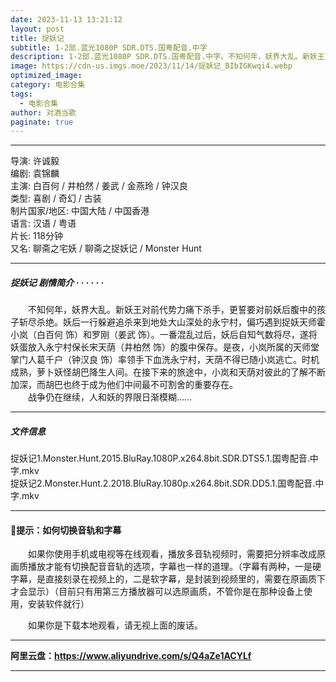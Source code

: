 ```yaml
---
date: 2023-11-13 13:21:12
layout: post
title: 捉妖记
subtitle: 1-2部.蓝光1080P SDR.DTS.国粤配音.中字
description: 1-2部.蓝光1080P SDR.DTS.国粤配音.中字。不知何年，妖界大乱。新妖王对前代势力痛下杀手，更誓要对前妖后腹中的孩子斩尽杀绝。妖后一行躲避追杀来到地处大山深处的永宁村，偏巧遇到捉妖天师霍小岚和罗刚。一番混乱过后，妖后自知气数将尽，遂将妖蛋放入永宁村保长宋天荫的腹中保存...
image: https://cdn-us.imgs.moe/2023/11/14/捉妖记_BIbIGKwqi4.webp
optimized_image: 
category: 电影合集
tags:
  - 电影合集
author: 对酒当歌
paginate: true
---
```



---

导演: 许诚毅  
编剧: 袁锦麟  
主演: 白百何 / 井柏然 / 姜武 / 金燕玲 / 钟汉良  
类型: 喜剧 / 奇幻 / 古装  
制片国家/地区: 中国大陆 / 中国香港  
语言: 汉语 / 粤语  
片长: 118分钟  
又名: 聊斋之宅妖 / 聊斋之捉妖记 / Monster Hunt  

---

##### 捉妖记 剧情简介 · · · · · ·

　　不知何年，妖界大乱。新妖王对前代势力痛下杀手，更誓要对前妖后腹中的孩子斩尽杀绝。妖后一行躲避追杀来到地处大山深处的永宁村，偏巧遇到捉妖天师霍小岚（白百何 饰）和罗刚（姜武 饰）。一番混乱过后，妖后自知气数将尽，遂将妖蛋放入永宁村保长宋天荫（井柏然 饰）的腹中保存。是夜，小岚所属的天师堂掌门人葛千户（钟汉良 饰）率领手下血洗永宁村，天荫不得已随小岚逃亡。时机成熟，萝卜妖怪胡巴降生人间。在接下来的旅途中，小岚和天荫对彼此的了解不断加深，而胡巴也终于成为他们中间最不可割舍的重要存在。  
　　战争仍在继续，人和妖的界限日渐模糊……

---

##### 文件信息

捉妖记1.Monster.Hunt.2015.BluRay.1080P.x264.8bit.SDR.DTS5.1.国粤配音.中字.mkv  
捉妖记2.Monster.Hunt.2.2018.BluRay.1080p.x264.8bit.SDR.DD5.1.国粤配音.中字.mkv  

---

#### 🔔提示：如何切换音轨和字幕

　　如果你使用手机或电视等在线观看，播放多音轨视频时，需要把分辨率改成原画质播放才能有切换配音音轨的选项，字幕也一样的道理。（字幕有两种，一是硬字幕，是直接刻录在视频上的，二是软字幕，是封装到视频里的，需要在原画质下才会显示）（目前只有用第三方播放器可以选原画质，不管你是在那种设备上使用，安装软件就行）

　　如果你是下载本地观看，请无视上面的废话。

---

**阿里云盘：<https://www.aliyundrive.com/s/Q4aZe1ACYLf>**

---
